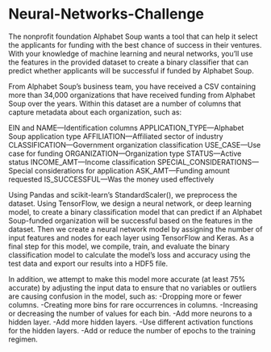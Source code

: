 # Neural-Networks-Challenge

The nonprofit foundation Alphabet Soup wants a tool that can help it select the applicants for funding with the best chance of success in their ventures. With your knowledge of machine learning and neural networks, you’ll use the features in the provided dataset to create a binary classifier that can predict whether applicants will be successful if funded by Alphabet Soup.

From Alphabet Soup’s business team, you have received a CSV containing more than 34,000 organizations that have received funding from Alphabet Soup over the years. Within this dataset are a number of columns that capture metadata about each organization, such as:

EIN and NAME—Identification columns
APPLICATION_TYPE—Alphabet Soup application type
AFFILIATION—Affiliated sector of industry
CLASSIFICATION—Government organization classification
USE_CASE—Use case for funding
ORGANIZATION—Organization type
STATUS—Active status
INCOME_AMT—Income classification
SPECIAL_CONSIDERATIONS—Special considerations for application
ASK_AMT—Funding amount requested
IS_SUCCESSFUL—Was the money used effectively

Using Pandas and scikit-learn’s StandardScaler(), we preprocess the dataset. Using TensorFlow, we design a neural network, or deep learning model, to create a binary classification model that can predict if an Alphabet Soup-funded organization will be successful based on the features in the dataset. Then we create a neural network model by assigning the number of input features and nodes for each layer using TensorFlow and Keras. As a final step for this model, we compile, train, and evaluate the binary classification model to calculate the model’s loss and accuracy using the test data and export our results into a HDF5 file.

In addition, we attempt to make this model more accurate (at least 75% accurate) by adjusting the input data to ensure that no variables or outliers are causing confusion in the model, such as:
-Dropping more or fewer columns.
-Creating more bins for rare occurrences in columns.
-Increasing or decreasing the number of values for each bin.
-Add more neurons to a hidden layer.
-Add more hidden layers.
-Use different activation functions for the hidden layers.
-Add or reduce the number of epochs to the training regimen.

